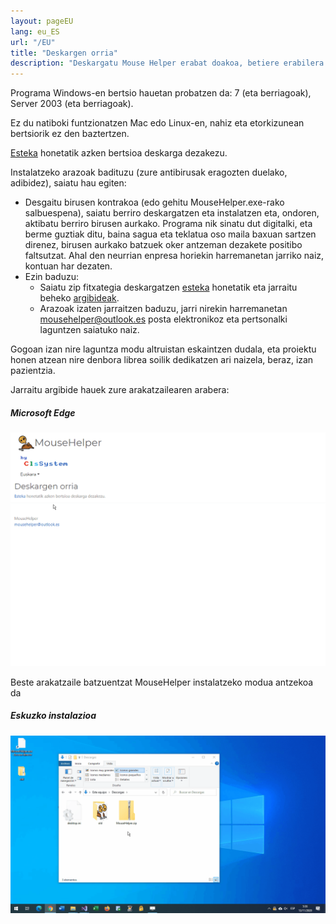 ```yaml
---
layout: pageEU
lang: eu_ES
url: "/EU"
title: "Deskargen orria"
description: "Deskargatu Mouse Helper erabat doakoa, betiere erabilera ez komertzialekin"
---
```


Programa Windows-en bertsio hauetan probatzen da: 7 (eta berriagoak), Server 2003 (eta berriagoak).

Ez du natiboki funtzionatzen Mac edo Linux-en, nahiz eta etorkizunean bertsiorik ez den baztertzen.


[Esteka](https://github.com/clssystem/MouseHelperReleases/releases/latest/download/MouseHelper.exe) honetatik azken bertsioa deskarga dezakezu.


Instalatzeko arazoak badituzu (zure antibirusak eragozten duelako, adibidez), saiatu hau egiten:

* Desgaitu birusen kontrakoa (edo gehitu MouseHelper.exe-rako salbuespena), saiatu berriro deskargatzen eta instalatzen eta, ondoren, aktibatu berriro birusen aurkako. Programa nik sinatu dut digitalki, eta berme guztiak ditu, baina sagua eta teklatua oso maila baxuan sartzen direnez, birusen aurkako batzuek oker antzeman dezakete positibo faltsutzat.
  Ahal den neurrian enpresa horiekin harremanetan jarriko naiz, kontuan har dezaten.
* Ezin baduzu:
  * Saiatu zip fitxategia deskargatzen [esteka](https://github.com/clssystem/MouseHelperReleases/releases/latest/download/MouseHelper.zip) honetatik  eta jarraitu beheko [argibideak](#manual).
  * Arazoak izaten jarraitzen baduzu, jarri nirekin harremanetan [mousehelper@outlook.es](mailto://mousehelper@outlook.es) posta elektronikoz eta pertsonalki laguntzen saiatuko naiz.
  
Gogoan izan nire laguntza modu altruistan eskaintzen dudala, eta proiektu honen atzean nire denbora librea soilik dedikatzen ari naizela, beraz, izan pazientzia.


Jarraitu argibide hauek zure arakatzailearen arabera:


##### Microsoft Edge

<div class="shadow-lg p-3 mb-5 bg-white rounded">
<img  class="img-fluid" alt="Mouse Helper" src="/assets/images/EU/HowToInstallEdge.gif">
</div>

Beste arakatzaile batzuentzat MouseHelper instalatzeko modua antzekoa da

##### <a name="manual"></a>Eskuzko instalazioa

<div class="shadow-lg p-3 mb-5 bg-white" >
<img class="img-fluid" alt="Mouse Helper" src="/assets/images/EU/HowToInstallManual.gif">
</div>


